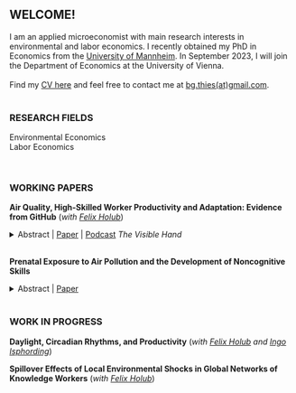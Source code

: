 
## WELCOME!

I am an applied microeconomist with main research interests in environmental and labor economics. I recently obtained my PhD in Economics from the [University of Mannheim](https://www.vwl.uni-mannheim.de/en/). In September 2023, I will join the Department of Economics at the University of Vienna. 
<br/>
<br/>
Find my [CV here](https://beatethies.github.io/cv.pdf) and feel free to contact me at [bg.thies(at)gmail.com](mailto:bg.thies@gmail.com).  <br/>
<br/>

### RESEARCH FIELDS
Environmental Economics<br/>
Labor Economics<br/>

<br/>

### WORKING PAPERS
**Air Quality, High-Skilled Worker Productivity and Adaptation: Evidence from GitHub**  (*with [Felix Holub](https://felixholub.com/)*)

<details>
  <summary>Abstract | <a href="https://beatethies.github.io/AQ_GitHub.pdf">Paper</a> | <a href="https://www.thevisiblehand.uk/episodes/episode-51">Podcast</a>  <em>The Visible Hand</em> </summary>
Highly skilled knowledge workers are important drivers of innovation and long-run growth. We study how air quality affects productivity and work patterns among these workers, using data from GitHub, the world's largest coding platform. We combine panel data on daily output, working hours, and task choices for a sample of 25,000 software developers across four continents during the period 2014-2019 with information on concentrations of fine particulate matter (PM2.5). An increase in air pollution reduces output, measured by the number of total actions performed on GitHub per day, and induces developers to adapt by working on easier tasks and by ending work activity earlier. To compensate, they work more on weekends following high-pollution days, which suggests adverse impacts on their work-life-balance. The decline in output arises even at concentrations in line with current regulatory standards in the EU and US and is driven by a reduction in individual coding activity, while interactive activities are unaffected. Exposure to PM2.5 levels above the city-specific 75th percentile reduces daily output quantity by 4%, which translates into a loss in output value by approximately $11 per developer.
</details>

 <br/>
 
**Prenatal Exposure to Air Pollution and the Development of Noncognitive Skills**


<details>
  <summary>Abstract | <a href="https://beatethies.github.io/AP_noncognitive_paper.pdf">Paper</a></summary>
Noncognitive skills are important predictors for life outcomes like education, health and earnings. This paper provides causal evidence on the effect of in-utero exposure to air pollution on noncognitive ability in childhood. I use the meteorological phenomenon of thermal inversions to address the endogeneity in exposure to particulate matter and data from a representative household survey in Germany to measure noncognitive abilities. I find that an increase in particulate matter concentration by 1 unit during the prenatal period raises neuroticism at age 5-10 by 7% of a standard deviation. This implies that affected children are less emotionally stable, more fearful and less self-confident. Back of the envelope computations indicate that a one standard deviation increase in particulate matter reduces adult earnings by 0.24%-0.29% just through its impact on neuroticism.
</details>

<br/>

### WORK IN PROGRESS
**Daylight, Circadian Rhythms, and Productivity** (*with [Felix Holub](https://felixholub.com/) and [Ingo Isphording](https://sites.google.com/view/ingoeisphording/about-me)*) 


**Spillover Effects of Local Environmental Shocks in Global Networks of Knowledge Workers** (*with [Felix Holub](https://felixholub.com/)*)
